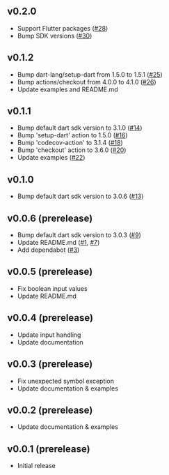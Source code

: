 ## v0.2.0

- Support Flutter packages ([#28](https://github.com/nikosportolos/dart_package/issues/28))
- Bump SDK versions ([#30](https://github.com/nikosportolos/dart_package/issues/30))


## v0.1.2

- Bump dart-lang/setup-dart from 1.5.0 to 1.5.1 ([#25](https://github.com/nikosportolos/dart_package/pull/25))
- Bump actions/checkout from 4.0.0 to 4.1.0 ([#26](https://github.com/nikosportolos/dart_package/pull/26))
- Update examples and README.md


## v0.1.1

- Bump default dart sdk version to 3.1.0 ([#14](https://github.com/nikosportolos/dart_package/issues/14))
- Bump 'setup-dart' action to 1.5.0 ([#16](https://github.com/nikosportolos/dart_package/issues/16))
- Bump 'codecov-action' to 3.1.4 ([#18](https://github.com/nikosportolos/dart_package/issues/18))
- Bump 'checkout' action to 3.6.0 ([#20](https://github.com/nikosportolos/dart_package/issues/20))
- Update examples ([#22](https://github.com/nikosportolos/dart_package/issues/22))


## v0.1.0

- Bump default dart sdk version to 3.0.6 ([#13](https://github.com/nikosportolos/dart_package/issues/13))


## v0.0.6 (prerelease)

- Bump default dart sdk version to 3.0.3 ([#9](https://github.com/nikosportolos/dart_package/issues/9))
- Update README.md ([#1](https://github.com/nikosportolos/dart_package/issues/1), [#7](https://github.com/nikosportolos/dart_package/issues/7))
- Add dependabot ([#3](https://github.com/nikosportolos/dart_package/issues/3))


## v0.0.5 (prerelease)

- Fix boolean input values
- Update README.md


## v0.0.4 (prerelease)

- Update input handling
- Update documentation


## v0.0.3 (prerelease)

- Fix unexpected symbol exception
- Update documentation & examples


## v0.0.2 (prerelease)

- Update documentation & examples


## v0.0.1 (prerelease)

- Initial release
